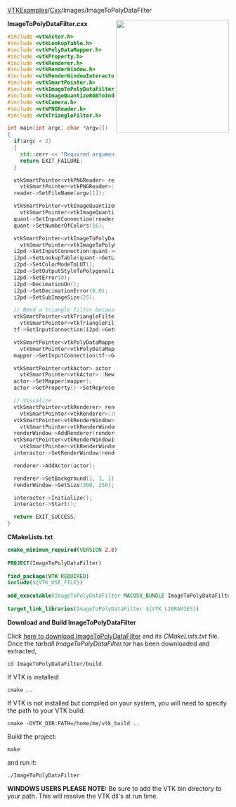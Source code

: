 [VTKExamples](/home/)/[Cxx](/Cxx)/Images/ImageToPolyDataFilter

<img align="right" src="https://github.com/lorensen/VTKExamples/blob/gh-pages/Testing/Baseline/Images/TestImageToPolyDataFilter.png?raw=true" width="256" />

**ImageToPolyDataFilter.cxx**
```c++
#include <vtkActor.h>
#include <vtkLookupTable.h>
#include <vtkPolyDataMapper.h>
#include <vtkProperty.h>
#include <vtkRenderer.h>
#include <vtkRenderWindow.h>
#include <vtkRenderWindowInteractor.h>
#include <vtkSmartPointer.h>
#include <vtkImageToPolyDataFilter.h>
#include <vtkImageQuantizeRGBToIndex.h>
#include <vtkCamera.h>
#include <vtkPNGReader.h>
#include <vtkTriangleFilter.h>

int main(int argc, char *argv[])
{
  if(argc < 2)
  {
    std::cerr << "Required arguments: filename.png" << std::endl;
    return EXIT_FAILURE;
  }

  vtkSmartPointer<vtkPNGReader> reader =
    vtkSmartPointer<vtkPNGReader>::New();
  reader->SetFileName(argv[1]);

  vtkSmartPointer<vtkImageQuantizeRGBToIndex> quant =
    vtkSmartPointer<vtkImageQuantizeRGBToIndex>::New();
  quant->SetInputConnection(reader->GetOutputPort());
  quant->SetNumberOfColors(16);

  vtkSmartPointer<vtkImageToPolyDataFilter> i2pd =
    vtkSmartPointer<vtkImageToPolyDataFilter>::New();
  i2pd->SetInputConnection(quant->GetOutputPort());
  i2pd->SetLookupTable(quant->GetLookupTable());
  i2pd->SetColorModeToLUT();
  i2pd->SetOutputStyleToPolygonalize();
  i2pd->SetError(0);
  i2pd->DecimationOn();
  i2pd->SetDecimationError(0.0);
  i2pd->SetSubImageSize(25);

  // Need a triangle filter because the polygons are complex and concave
  vtkSmartPointer<vtkTriangleFilter> tf =
    vtkSmartPointer<vtkTriangleFilter>::New();
  tf->SetInputConnection(i2pd->GetOutputPort());

  vtkSmartPointer<vtkPolyDataMapper> mapper =
    vtkSmartPointer<vtkPolyDataMapper>::New();
  mapper->SetInputConnection(tf->GetOutputPort());

  vtkSmartPointer<vtkActor> actor =
    vtkSmartPointer<vtkActor>::New();
  actor->SetMapper(mapper);
  actor->GetProperty()->SetRepresentationToWireframe();

  // Visualize
  vtkSmartPointer<vtkRenderer> renderer =
    vtkSmartPointer<vtkRenderer>::New();
  vtkSmartPointer<vtkRenderWindow> renderWindow =
    vtkSmartPointer<vtkRenderWindow>::New();
  renderWindow->AddRenderer(renderer);
  vtkSmartPointer<vtkRenderWindowInteractor> interactor =
    vtkSmartPointer<vtkRenderWindowInteractor>::New();
  interactor->SetRenderWindow(renderWindow);

  renderer->AddActor(actor);

  renderer->SetBackground(1, 1, 1);
  renderWindow->SetSize(300, 250);

  interactor->Initialize();
  interactor->Start();

  return EXIT_SUCCESS;
}
```
**CMakeLists.txt**
```cmake
cmake_minimum_required(VERSION 2.8)
 
PROJECT(ImageToPolyDataFilter)
 
find_package(VTK REQUIRED)
include(${VTK_USE_FILE})
 
add_executable(ImageToPolyDataFilter MACOSX_BUNDLE ImageToPolyDataFilter.cxx)
 
target_link_libraries(ImageToPolyDataFilter ${VTK_LIBRARIES})
```

**Download and Build ImageToPolyDataFilter**

Click [here to download ImageToPolyDataFilter](https://github.com/lorensen/VTKWikiExamplesTarballs/raw/master/ImageToPolyDataFilter.tar) and its *CMakeLists.txt* file.
Once the *tarball ImageToPolyDataFilter.tar* has been downloaded and extracted,
```
cd ImageToPolyDataFilter/build 
```
If VTK is installed:
```
cmake ..
```
If VTK is not installed but compiled on your system, you will need to specify the path to your VTK build:
```
cmake -DVTK_DIR:PATH=/home/me/vtk_build ..
```
Build the project:
```
make
```
and run it:
```
./ImageToPolyDataFilter
```
**WINDOWS USERS PLEASE NOTE:** Be sure to add the VTK bin directory to your path. This will resolve the VTK dll's at run time.

